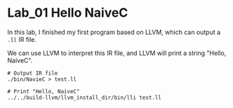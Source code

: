 # Lab_01 Hello NaiveC

In this lab, I finished my first program based on LLVM, which can output a `.ll` IR file.

We can use LLVM to interpret this IR file, and LLVM will print a string "Hello, NaiveC".

```shell
# Output IR file
./bin/NavieC > test.ll

# Print "Hello, NaiveC"
../../build-llvm/llvm_install_dir/bin/lli test.ll
```